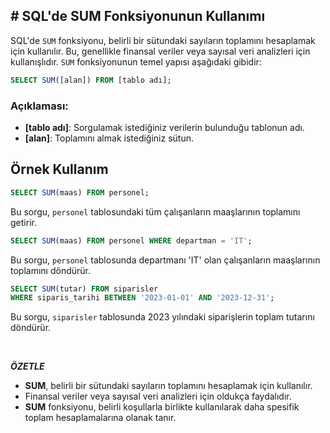 ## **# SQL'de SUM Fonksiyonunun Kullanımı**

SQL'de `SUM` fonksiyonu, belirli bir sütundaki sayıların toplamını hesaplamak için kullanılır. Bu, genellikle finansal veriler veya sayısal veri analizleri için kullanışlıdır. `SUM` fonksiyonunun temel yapısı aşağıdaki gibidir:

```sql
SELECT SUM([alan]) FROM [tablo adı];
```

### Açıklaması:

- **[tablo adı]**: Sorgulamak istediğiniz verilerin bulunduğu tablonun adı.
- **[alan]**: Toplamını almak istediğiniz sütun.

## Örnek Kullanım

```sql
SELECT SUM(maas) FROM personel;
```

Bu sorgu, `personel` tablosundaki tüm çalışanların maaşlarının toplamını getirir.

```sql
SELECT SUM(maas) FROM personel WHERE departman = 'IT';
```

Bu sorgu, `personel` tablosunda departmanı 'IT' olan çalışanların maaşlarının toplamını döndürür.

```sql
SELECT SUM(tutar) FROM siparisler
WHERE siparis_tarihi BETWEEN '2023-01-01' AND '2023-12-31';
```

Bu sorgu, `siparisler` tablosunda 2023 yılındaki siparişlerin toplam tutarını döndürür.

&nbsp;

**_ÖZETLE_**

- **SUM**, belirli bir sütundaki sayıların toplamını hesaplamak için kullanılır.
- Finansal veriler veya sayısal veri analizleri için oldukça faydalıdır.
- **SUM** fonksiyonu, belirli koşullarla birlikte kullanılarak daha spesifik toplam hesaplamalarına olanak tanır.
